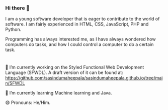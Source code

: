 ### Hi there 👋
I am a young software developer that is eager to contribute to the world of software. I am fairly experienced in HTML, CSS, JavaScript, PHP and Python.

Programming has always interested me, as I have always wondered how computers do tasks, and how I could control a computer to do a certain task.
#
🔭 I’m currently working on the Styled Functional Web Development Language (SFWDL). A draft version of it can be found at:
https://github.com/sasindumaheepala/sasindumaheepala.github.io/tree/main/SFWDL

🌱 I’m currently learning Machine learning and Java.

😄 Pronouns: He/Him.
<!--
**sasindumaheepala/sasindumaheepala** is a ✨ _special_ ✨ repository because its `README.md` (this file) appears on your GitHub profile.

Here are some ideas to get you started:

- 🔭 I’m currently working on ...
- 🌱 I’m currently learning ...
- 👯 I’m looking to collaborate on ...
- 🤔 I’m looking for help with ...
- 💬 Ask me about ...
- 📫 How to reach me: ...
- 😄 Pronouns: ...
- ⚡ Fun fact: ...
-->
